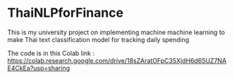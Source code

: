 # ThaiNLPforFinance
This is my university project on implementing machine machine learning to make Thai text classification model for tracking daily spending

The code is in this Colab link : https://colab.research.google.com/drive/18sZAratOFpC35XjdH6d65UZ7NAE4CkEa?usp=sharing
